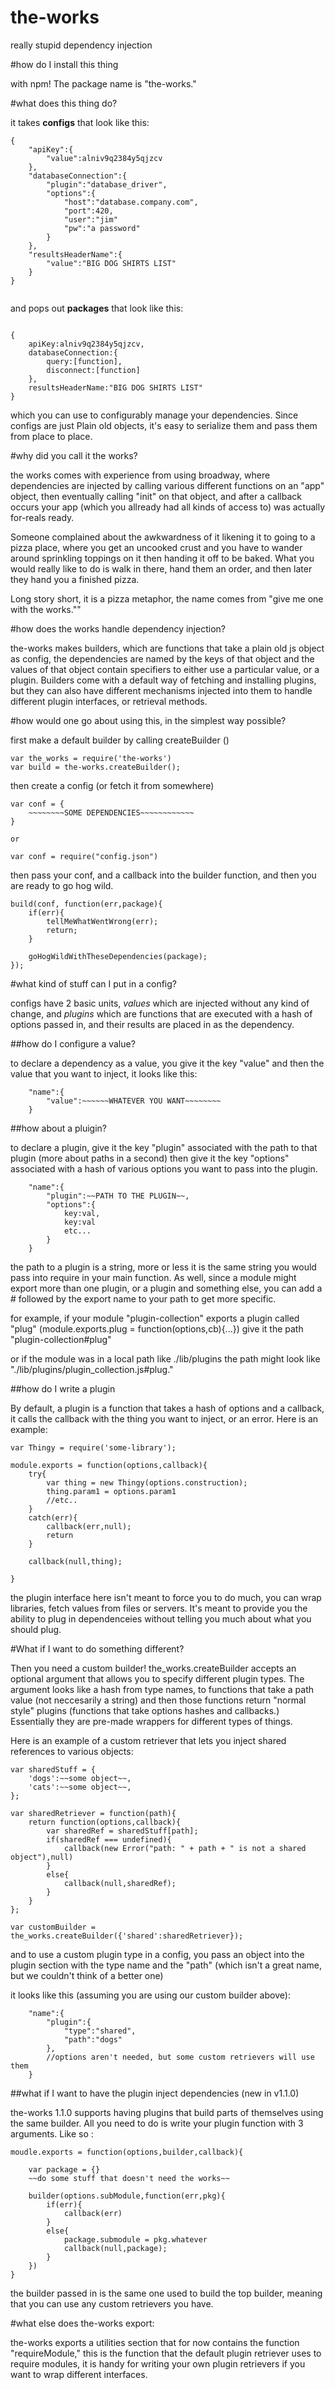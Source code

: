 the-works
=========

really stupid dependency injection

#how do I install this thing

with npm! The package name is "the-works."

#what does this thing do?

it takes **configs** that look like this:

```
{
	"apiKey":{
		"value":alniv9q2384y5qjzcv
	},
	"databaseConnection":{
		"plugin":"database_driver",
		"options":{
			"host":"database.company.com",
			"port":420,
			"user":"jim"
			"pw":"a password"
		}
	},
	"resultsHeaderName":{
		"value":"BIG DOG SHIRTS LIST"
	}
}


```

and pops out **packages** that look like this:

```

{
	apiKey:alniv9q2384y5qjzcv,
	databaseConnection:{
		query:[function],
		disconnect:[function]
	},
	resultsHeaderName:"BIG DOG SHIRTS LIST"
}

```

which you can use to configurably manage your dependencies. Since configs are just Plain old objects, it's easy to serialize them and pass them from place to place.

#why did you call it the works?

the works comes with experience from using broadway, where dependencies are injected by calling various different functions on an "app" object, then eventually calling "init" on that object, and after a callback occurs your app (which you allready had all kinds of access to) was actually for-reals ready.

Someone complained about the awkwardness of it likening it to going to a pizza place, where you get an uncooked crust and you have to wander around sprinkling toppings on it then handing it off to be baked. What you would really like to do is walk in there, hand them an order, and then later they hand you a finished pizza.

Long story short, it is a pizza metaphor, the name comes from "give me one with the works.""

#how does the works handle dependency injection?

the-works makes builders, which are functions that take a plain old js object as config, the dependencies are named by the keys of that object and the values of that object contain specifiers to either use a particular value, or a plugin. Builders come with a default way of fetching and installing plugins, but they can also have different mechanisms injected into them to handle different plugin interfaces, or retrieval methods.

#how would one go about using this, in the simplest way possible?

first make a default builder by calling createBuilder ()

```
var the_works = require('the-works')
var build = the-works.createBuilder();
```

then create a config (or fetch it from somewhere)

```
var conf = {
	~~~~~~~~SOME DEPENDENCIES~~~~~~~~~~~~
}

or

var conf = require("config.json")
```

then pass your conf, and a callback into the builder function, and then you are ready to go hog wild.

```
build(conf, function(err,package){
	if(err){
		tellMeWhatWentWrong(err);
		return;
	}

	goHogWildWithTheseDependencies(package);
});
```

#what kind of stuff can I put in a config?

configs have 2 basic units, *values* which are injected without any kind of change, and *plugins* which are functions that are executed with a hash of options passed in, and their results are placed in as the dependency.

##how do I configure a value?

to declare a dependency as a value, you give it the key "value" and then the value that you want to inject, it looks like this:
```
	"name":{
		"value":~~~~~~WHATEVER YOU WANT~~~~~~~~
	}
```

##how about a pluigin?

to declare a plugin, give it the key "plugin" associated with the path to that plugin (more about paths in a second) then give it the key "options" associated with a hash of various options you want to pass into the plugin.

```
	"name":{
		"plugin":~~PATH TO THE PLUGIN~~,
		"options":{
			key:val,
			key:val
			etc...
		}
	}
```

the path to a plugin is a string, more or less it is the same string you would pass into require in your main function. As well, since a module might export more than one plugin, or a plugin and something else, you can add a # followed by the export name to your path to get more specific.

for example, if your module "plugin-collection" exports a plugin called "plug" (module.exports.plug = function(options,cb){...}) give it the path "plugin-collection#plug"

or if the module was in a local path like ./lib/plugins the path might look like "./lib/plugins/plugin_collection.js#plug."

##how do I write a plugin

By default, a plugin is a function that takes a hash of options and a callback, it calls the callback with the thing you want to inject, or an error. Here is an example:

```
var Thingy = require('some-library');

module.exports = function(options,callback){
	try{
		var thing = new Thingy(options.construction);
		thing.param1 = options.param1
		//etc..
	}
	catch(err){
		callback(err,null);
		return
	}

	callback(null,thing);
	
}
```

the plugin interface here isn't meant to force you to do much, you can wrap libraries, fetch values from files or servers. It's meant to provide you the ability to plug in dependenceies without telling you much about what you should plug.

#What if I want to do something different?

Then you need a custom builder! the_works.createBuilder accepts an optional argument that allows you to specify different plugin types. The argument looks like a hash from type names, to functions that take a path value (not neccesarily a string) and then those functions return "normal style" plugins (functions that take options hashes and callbacks.) Essentially they are pre-made wrappers for different types of things.

Here is an example of a custom retriever that lets you inject shared references to various objects:

```
var sharedStuff = {
	'dogs':~~some object~~,
	'cats':~~some object~~,
};

var sharedRetriever = function(path){
	return function(options,callback){
		var sharedRef = sharedStuff[path];
		if(sharedRef === undefined){
			callback(new Error("path: " + path + " is not a shared object"),null)
		}
		else{
			callback(null,sharedRef);
		}
	}
};

var customBuilder = the_works.createBuilder({'shared':sharedRetriever});
```

and to use a custom plugin type in a config, you pass an object into the plugin section with the type name and the "path" (which isn't a great name, but we couldn't think of a better one)

it looks like this (assuming you are using our custom builder above):
```
	"name":{
		"plugin":{
			"type":"shared",
			"path":"dogs"
		},
		//options aren't needed, but some custom retrievers will use them
	}
```


##what if I want to have the plugin inject dependencies (new in v1.1.0)

the-works 1.1.0 supports having plugins that build parts of themselves using the same builder. All you need to do is write your plugin function with 3 arguments. Like so :

```
moudle.exports = function(options,builder,callback){
	
	var package = {}
	~~do some stuff that doesn't need the works~~

	builder(options.subModule,function(err,pkg){
		if(err){
			callback(err)
		}
		else{
			package.submodule = pkg.whatever
			callback(null,package);	
		}
	})
}
```

the builder passed in is the same one used to build the top builder, meaning that you can use any custom retrievers you have.

#what else does the-works export:

the-works exports a utilities section that for now contains the function "requireModule," this is the function that the default plugin retriever uses to require modules, it is handy for writing your own plugin retrievers if you want to wrap different interfaces.

